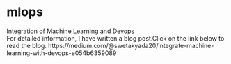 # mlops
<div>
Integration of Machine Learning and Devops<br>
</div>
<div>
For detailed information, I have written a blog post.Click on the link below to read the blog.
https://medium.com/@swetakyada20/integrate-machine-learning-with-devops-e054b6359089
</div>
